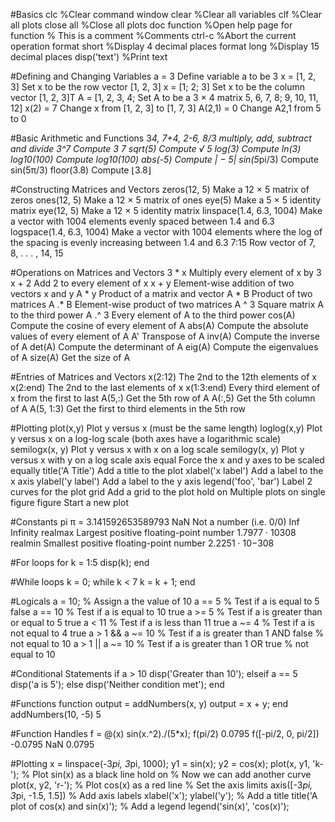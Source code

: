 #Basics
clc                 %Clear command window
clear               %Clear all variables
clf                 %Clear all plots
close all           %Close all plots
doc function        %Open help page for function
% This is a comment %Comments
ctrl-c              %Abort the current operation
format short        %Display 4 decimal places
format long         %Display 15 decimal places
disp('text')        %Print text

#Defining and Changing Variables
a = 3 Define variable a to be 3
x = [1, 2, 3] Set x to be the row vector [1, 2, 3]
x = [1; 2; 3] Set x to be the column vector [1, 2, 3]T
A = [1, 2, 3, 4; Set A to be a 3 × 4 matrix
5, 6, 7, 8;
9, 10, 11, 12]
x(2) = 7 Change x from [1, 2, 3] to [1, 7, 3]
A(2,1) = 0 Change A2,1 from 5 to 0

#Basic Arithmetic and Functions
3*4, 7+4, 2-6, 8/3 multiply, add, subtract and divide
3^7 Compute 3
7
sqrt(5) Compute √
5
log(3) Compute ln(3)
log10(100) Compute log10(100)
abs(-5) Compute | − 5|
sin(5*pi/3) Compute sin(5π/3)
floor(3.8) Compute ⌊3.8⌋

#Constructing Matrices and Vectors
zeros(12, 5) Make a 12 × 5 matrix of zeros
ones(12, 5) Make a 12 × 5 matrix of ones
eye(5) Make a 5 × 5 identity matrix
eye(12, 5) Make a 12 × 5 identity matrix
linspace(1.4, 6.3, 1004) Make a vector with 1004 elements evenly spaced between
1.4 and 6.3
logspace(1.4, 6.3, 1004) Make a vector with 1004 elements where the log of the
spacing is evenly increasing between 1.4 and 6.3
7:15 Row vector of 7, 8, . . . , 14, 15

#Operations on Matrices and Vectors
3 * x Multiply every element of x by 3
x + 2 Add 2 to every element of x
x + y Element-wise addition of two vectors x and y
A * y Product of a matrix and vector
A * B Product of two matrices
A .* B Element-wise product of two matrices
A ^ 3 Square matrix A to the third power
A .^ 3 Every element of A to the third power
cos(A) Compute the cosine of every element of A
abs(A) Compute the absolute values of every element of A
A' Transpose of A
inv(A) Compute the inverse of A
det(A) Compute the determinant of A
eig(A) Compute the eigenvalues of A
size(A) Get the size of A

#Entries of Matrices and Vectors
x(2:12) The 2nd to the 12th elements of x
x(2:end) The 2nd to the last elements of x
x(1:3:end) Every third element of x from the first to last
A(5,:) Get the 5th row of A
A(:,5) Get the 5th column of A
A(5, 1:3) Get the first to third elements in the 5th row

#Plotting
plot(x,y) Plot y versus x (must be the same
length)
loglog(x,y) Plot y versus x on a log-log scale
(both axes have a logarithmic scale)
semilogx(x, y) Plot y versus x with x on a log scale
semilogy(x, y) Plot y versus x with y on a log scale
axis equal Force the x and y axes to be scaled
equally
title('A Title') Add a title to the plot
xlabel('x label') Add a label to the x axis
ylabel('y label') Add a label to the y axis
legend('foo', 'bar') Label 2 curves for the plot
grid Add a grid to the plot
hold on Multiple plots on single figure
figure Start a new plot

#Constants
pi π = 3.141592653589793
NaN Not a number (i.e. 0/0)
Inf Infinity
realmax Largest positive floating-point number 1.7977 · 10308
realmin Smallest positive floating-point number 2.2251 ·
10−308

#For loops
for k = 1:5
disp(k);
end

#While loops
k = 0;
while k < 7
k = k + 1;
end

#Logicals
a = 10; % Assign a the value of 10
a == 5 % Test if a is equal to 5
false
a == 10 % Test if a is equal to 10
true
a >= 5 % Test if a is greater than or equal to 5
true
a < 11 % Test if a is less than 11
true
a ~= 4 % Test if a is not equal to 4
true
a > 1 && a ~= 10 % Test if a is greater than 1 AND
false % not equal to 10
a > 1 || a ~= 10 % Test if a is greater than 1 OR
true % not equal to 10

#Conditional Statements
if a > 10
disp('Greater than 10');
elseif a == 5
disp('a is 5');
else
disp('Neither condition met');
end

#Functions
function output = addNumbers(x, y)
output = x + y;
end
addNumbers(10, -5)
5

#Function Handles
f = @(x) sin(x.^2)./(5*x);
f(pi/2)
0.0795
f([-pi/2, 0, pi/2])
-0.0795 NaN 0.0795

#Plotting
x = linspace(-3*pi, 3*pi, 1000);
y1 = sin(x);
y2 = cos(x);
plot(x, y1, 'k-'); % Plot sin(x) as a black line
hold on % Now we can add another curve
plot(x, y2, 'r-'); % Plot cos(x) as a red line
% Set the axis limits
axis([-3*pi, 3*pi, -1.5, 1.5])
% Add axis labels
xlabel('x');
ylabel('y');
% Add a title
title('A plot of cos(x) and sin(x)');
% Add a legend
legend('sin(x)', 'cos(x)');

